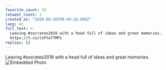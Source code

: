 ```yaml
---
favorite_count: 18
retweet_count: 2
created_at: "2018-08-26T09:49:18.000Z"
lang: en
full_text: >-
  Leaving #socrates2018 with a head full of ideas and great memories.
  https://t.co/tzFtwTfMPz
replies: []
---
```


Leaving #socrates2018 with a head full of ideas and great memories.
![Embedded Photo](https://twitter-media-coderbyheart.s3.eu-north-1.amazonaws.com/1033652598228897793-DlhFjFJXsAAVKp6.jpg)
